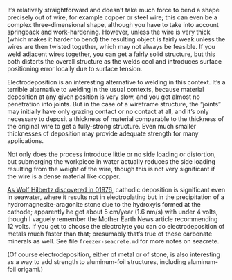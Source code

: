 It’s relatively straightforward and doesn’t take much force to bend a
shape precisely out of wire, for example copper or steel wire; this
can even be a complex three-dimensional shape, although you have to
take into account springback and work-hardening.  However, unless the
wire is very thick (which makes it harder to bend) the resulting
object is fairly weak unless the wires are then twisted together,
which may not always be feasible.  If you weld adjacent wires
together, you can get a fairly solid structure, but this both distorts
the overall structure as the welds cool and introduces surface
positioning error locally due to surface tension.

Electrodeposition is an interesting alternative to welding in this
context.  It’s a terrible alternative to welding in the usual
contexts, because material deposition at any given position is very
slow, and you get almost no penetration into joints.  But in the case
of a wireframe structure, the “joints” may initially have only grazing
contact or no contact at all, and it’s only necessary to deposit a
thickness of material comparable to the thickness of the original wire
to get a fully-strong structure.  Even much smaller thicknesses of
deposition may provide adequate strength for many applications.

Not only does the process introduce little or no side loading or
distortion, but submerging the workpiece in water actually reduces the
side loading resulting from the weight of the wire, though this is not
very significant if the wire is a dense material like copper.

[As Wolf Hilbertz discovered in 01976][0], cathodic deposition is
significant even in seawater, where it results not in electroplating
but in the precipitation of a hydromagnesite-aragonite stone due to
the hydroxyls formed at the cathode; apparently he got about 5 cm/year
(1.6 nm/s) with under 4 volts, though I vaguely remember the Mother
Earth News article recommending 12 volts.  If you get to choose the
electrolyte you can do electrodeposition of metals much faster than
that; presumably that’s true of these carbonate minerals as well.  See
file `freezer-seacrete.md` for more notes on seacrete.

[0]: https://en.wikipedia.org/wiki/Biorock "Seacrete"

(Of course electrodeposition, either of metal or of stone, is also
interesting as a way to add strength to aluminum-foil structures,
including aluminum-foil origami.)